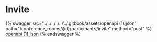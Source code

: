 # Invite

{% swagger src="../../../../../../.gitbook/assets/openapi (1).json" path="/conference_rooms/{id}/participants/invite" method="post" %}
[openapi (1).json](<../../../../../../.gitbook/assets/openapi (1).json>)
{% endswagger %}
